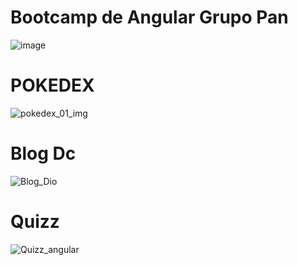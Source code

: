 # Bootcamp de Angular Grupo Pan

![image](https://github.com/edvaldovitor250/Dio-Desafios-Angular/assets/116117189/2d5942e9-1ec5-437e-86b5-49f2451eedf4)


# POKEDEX
![pokedex_01_img](https://github.com/edvaldovitor250/Dio-Desafios-Angular/assets/116117189/63068ebc-251f-44c3-b8f3-6243b48bffd4)

# Blog Dc

![Blog_Dio](https://github.com/edvaldovitor250/Dio-Desafios-Angular/assets/116117189/5aa872d3-bb8a-4395-bf72-6bbb4e688cc2)

# Quizz

![Quizz_angular](https://github.com/edvaldovitor250/Dio-Desafios-Angular/assets/116117189/0ae5380e-2cc3-4449-8d82-c8981775ed94)
